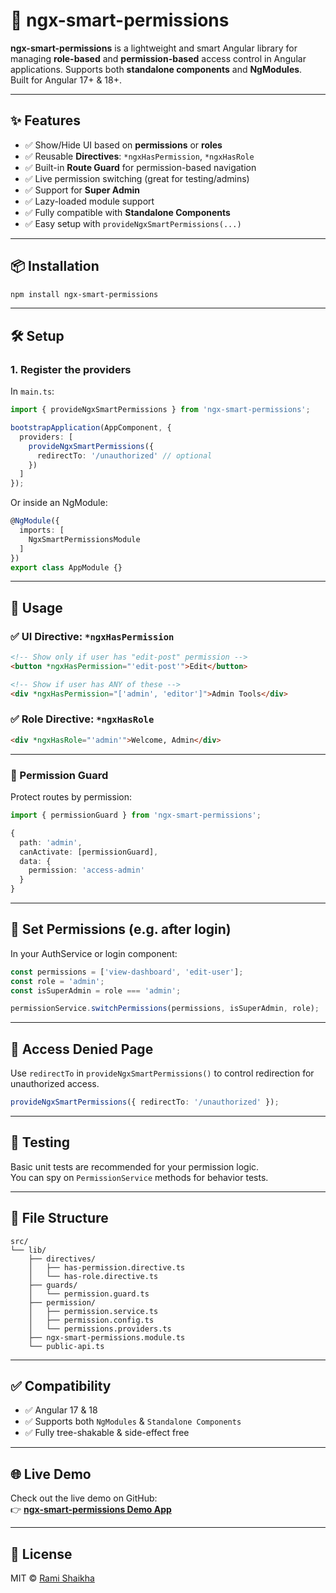 # 🔐 ngx-smart-permissions

**ngx-smart-permissions** is a lightweight and smart Angular library for managing **role-based** and **permission-based** access control in Angular applications. Supports both **standalone components** and **NgModules**.  
Built for Angular 17+ & 18+.

---

## ✨ Features

- ✅ Show/Hide UI based on **permissions** or **roles**
- ✅ Reusable **Directives**: `*ngxHasPermission`, `*ngxHasRole`
- ✅ Built-in **Route Guard** for permission-based navigation
- ✅ Live permission switching (great for testing/admins)
- ✅ Support for **Super Admin**
- ✅ Lazy-loaded module support
- ✅ Fully compatible with **Standalone Components**
- ✅ Easy setup with `provideNgxSmartPermissions(...)`

---

## 📦 Installation

```bash
npm install ngx-smart-permissions
```

---

## 🛠️ Setup

### 1. Register the providers

In `main.ts`:

```ts
import { provideNgxSmartPermissions } from 'ngx-smart-permissions';

bootstrapApplication(AppComponent, {
  providers: [
    provideNgxSmartPermissions({
      redirectTo: '/unauthorized' // optional
    })
  ]
});
```

Or inside an NgModule:

```ts
@NgModule({
  imports: [
    NgxSmartPermissionsModule
  ]
})
export class AppModule {}
```

---

## 🧠 Usage

### ✅ UI Directive: `*ngxHasPermission`

```html
<!-- Show only if user has "edit-post" permission -->
<button *ngxHasPermission="'edit-post'">Edit</button>

<!-- Show if user has ANY of these -->
<div *ngxHasPermission="['admin', 'editor']">Admin Tools</div>
```

### ✅ Role Directive: `*ngxHasRole`

```html
<div *ngxHasRole="'admin'">Welcome, Admin</div>
```

---

### 🔐 Permission Guard

Protect routes by permission:

```ts
import { permissionGuard } from 'ngx-smart-permissions';

{
  path: 'admin',
  canActivate: [permissionGuard],
  data: {
    permission: 'access-admin'
  }
}
```

---

## 🔄 Set Permissions (e.g. after login)

In your AuthService or login component:

```ts
const permissions = ['view-dashboard', 'edit-user'];
const role = 'admin';
const isSuperAdmin = role === 'admin';

permissionService.switchPermissions(permissions, isSuperAdmin, role);
```

---

## 🚫 Access Denied Page

Use `redirectTo` in `provideNgxSmartPermissions()` to control redirection for unauthorized access.

```ts
provideNgxSmartPermissions({ redirectTo: '/unauthorized' });
```

---

## 🧪 Testing

Basic unit tests are recommended for your permission logic.  
You can spy on `PermissionService` methods for behavior tests.

---

## 📁 File Structure

```
src/
└── lib/
    ├── directives/
    │   ├── has-permission.directive.ts
    │   └── has-role.directive.ts
    ├── guards/
    │   └── permission.guard.ts
    ├── permission/
    │   ├── permission.service.ts
    │   ├── permission.config.ts
    │   └── permissions.providers.ts
    ├── ngx-smart-permissions.module.ts
    └── public-api.ts
```

---

## ✅ Compatibility

- ✅ Angular 17 & 18
- ✅ Supports both `NgModules` & `Standalone Components`
- ✅ Fully tree-shakable & side-effect free

---

## 🌐 Live Demo

Check out the live demo on GitHub:  
👉 **[ngx-smart-permissions Demo App](https://github.com/rami-sheikha-dev/ngx-smart-permissions-demo)**

---

## 📄 License

MIT © [Rami Shaikha](https://github.com/rami-sheikha-dev/ngx-smart-permissions)
